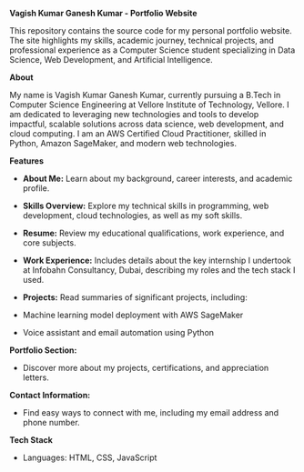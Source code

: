 **Vagish Kumar Ganesh Kumar - Portfolio Website**


This repository contains the source code for my personal portfolio website. The site highlights my skills, academic journey, technical projects, and professional experience as a Computer Science student specializing in Data Science, Web Development, and Artificial Intelligence.

**About**

My name is Vagish Kumar Ganesh Kumar, currently pursuing a B.Tech in Computer Science Engineering at Vellore Institute of Technology, Vellore. I am dedicated to leveraging new technologies and tools to develop impactful, scalable solutions across data science, web development, and cloud computing. I am an AWS Certified Cloud Practitioner, skilled in Python, Amazon SageMaker, and modern web technologies.

**Features**
- **About Me:**
Learn about my background, career interests, and academic profile.

- **Skills Overview:**
Explore my technical skills in programming, web development, cloud technologies, as well as my soft skills.

- **Resume:**
Review my educational qualifications, work experience, and core subjects.

- **Work Experience:**
Includes details about the key internship I undertook at Infobahn Consultancy, Dubai, describing my roles and the tech stack I used.

- **Projects:**
Read summaries of significant projects, including:

- Machine learning model deployment with AWS SageMaker

- Voice assistant and email automation using Python

**Portfolio Section:**
- Discover more about my projects, certifications, and appreciation letters.

**Contact Information:**
- Find easy ways to connect with me, including my email address and phone number.

**Tech Stack**
- Languages: HTML, CSS, JavaScript
